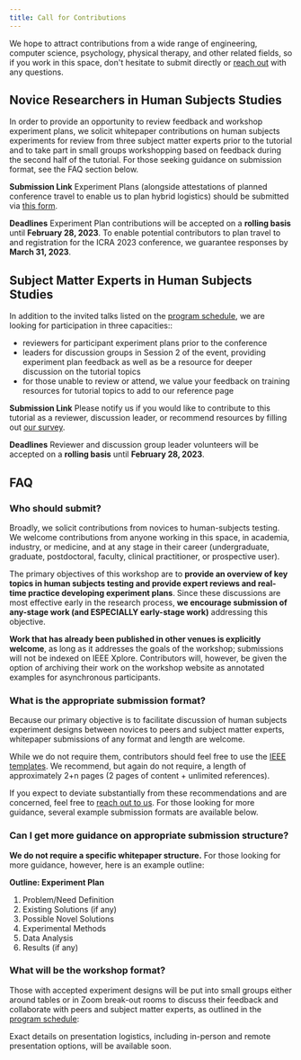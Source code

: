 ```yaml
---
title: Call for Contributions
---
```


We hope to attract contributions from a wide range of engineering, computer science, psychology, physical therapy, and other related fields, so if you work in this space, don't hesitate to submit directly or [reach out](../contact) with any questions.

## Novice Researchers in Human Subjects Studies

In order to provide an opportunity to review feedback and workshop experiment plans, we solicit whitepaper contributions on human subjects experiments for review from three subject matter experts prior to the tutorial and to take part in small groups workshopping based on feedback during the second half of the tutorial. For those seeking guidance on submission format, see the FAQ section below.

**Submission Link**
Experiment Plans (alongside attestations of planned conference travel to enable us to plan hybrid logistics) should be submitted via [this form](https://forms.gle/D2C1Csum6EBhA1xeA).

**Deadlines**
Experiment Plan contributions will be accepted on a **rolling basis** until **February 28, 2023**. To enable potential contributors to plan travel to and registration for the ICRA 2023 conference, we guarantee responses by **March 31, 2023**.



## Subject Matter Experts in Human Subjects Studies

In addition to the invited talks listed on the [program schedule](../schedule), we are looking for participation in three capacities::
- reviewers for participant experiment plans prior to the conference
- leaders for discussion groups in Session 2 of the event, providing experiment plan feedback as well as be a resource for deeper discussion on the tutorial topics
- for those unable to review or attend, we value your feedback on training resources for tutorial topics to add to our reference page

**Submission Link**
Please notify us if you would like to contribute to this tutorial as a reviewer, discussion leader, or recommend resources by filling out [our survey](https://forms.gle/HoaSrVq8DRVDhEL37).

**Deadlines**
Reviewer and discussion group leader volunteers will be accepted on a **rolling basis** until **February 28, 2023**.

## FAQ

### Who should submit?

Broadly, we solicit contributions from novices to human-subjects testing. We welcome contributions from anyone working in this space, in academia, industry, or medicine, and at any stage in their career (undergraduate, graduate, postdoctoral, faculty, clinical practitioner, or prospective user).

The primary objectives of this workshop are to **provide an overview of key topics in human subjects testing and provide expert reviews and real-time practice developing experiment plans**. Since these discussions are most effective early in the research process, **we encourage submission of any-stage work (and ESPECIALLY early-stage work)** addressing this objective.

**Work that has already been published in other venues is explicitly welcome**, as long as it addresses the goals of the workshop; submissions will not be indexed on IEEE Xplore. Contributors will, however, be given the option of archiving their work on the workshop website as annotated examples for asynchronous participants.

### What is the appropriate submission format?

Because our primary objective is to facilitate discussion of human subjects experiment designs between novices to peers and subject matter experts, whitepaper submissions of any format and length are welcome.

While we do not require them, contributors should feel free to use the [IEEE templates](https://www.ieee.org/conferences/publishing/templates.html). We recommend, but again do not require, a length of approximately 2+n pages (2 pages of content + unlimited references).

If you expect to deviate substantially from these recommendations and are concerned, feel free to [reach out to us](../contact). For those looking for more guidance, several example submission formats are available below.

### Can I get more guidance on appropriate submission structure?

**We do not require a specific whitepaper structure.** For those looking for more guidance, however, here is an example outline:

**Outline: Experiment Plan** 
1. Problem/Need Definition
2. Existing Solutions (if any)
3. Possible Novel Solutions
4. Experimental Methods
5. Data Analysis
6. Results (if any)

### What will be the workshop format?

Those with accepted experiment designs will be put into small groups either around tables or in Zoom break-out rooms to discuss their feedback and collaborate with peers and subject matter experts, as outlined in the [program schedule](../schedule):

Exact details on presentation logistics, including in-person and remote presentation options, will be available soon.
